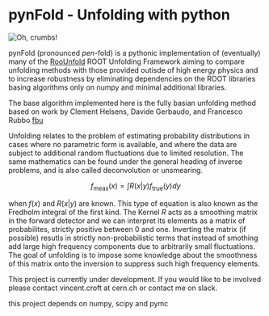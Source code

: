 # pynFold - Unfolding with python

![Oh, crumbs!](https://c1.staticflickr.com/1/588/23404929566_5c9dfed1ef_o.jpg) 

pynFold (pronounced *pen*-fold) is a pythonic implementation of (eventually) many of the [RooUnfold](http://hepunx.rl.ac.uk/~adye/software/unfold/RooUnfold.html) ROOT Unfolding Framework aiming to compare unfolding methods with those provided outisde of high energy physics and to increase robustness by eliminating dependencies on the ROOT libraries basing algorithms only on numpy and minimal additional libraries. 

The base algorithm implemented here is the fully basian unfolding method based on work by Clement Helsens, Davide Gerbaudo, and Francesco Rubbo [fbu](https://github.com/gerbaudo/fbu)

Unfolding relates to the problem of estimating probability distributions in cases where no parametric form is available, and where the data are subject to additional random fluctuations due to limited resolution. The same mathematics can be found under the general heading of inverse problems, and is also called deconvolution or unsmearing.

$$
f_\mathrm{meas}(x) = \int R(x|y) f_\mathrm{true}(y)dy
$$

when $f(x)$ and $R(x|y)$ are known. This type of equation is also known as the Fredholm integral of the first kind. The Kernel $R$ acts as a smoothing matrix in the forward detector and we can interpret its elements as a matrix of probabilites, strictly positive between 0 and one. Inverting the matrix (if possible) resutls in strictly non-probabilistic terms that instead of smothing add large high frequency components due to arbitrarily small fluctuations. The goal of unfolding is to impose some knowledge about the smoothness of this matrix onto the inversion to suppress such high frequency elements.   

This project is currently under development. If you would like to be involved please contact vincent.croft at cern.ch or contact me on slack. 

this project depends on numpy, scipy and pymc